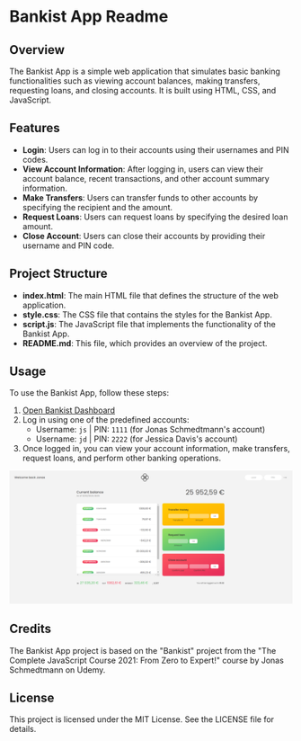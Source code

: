 # Bankist App Readme

## Overview

The Bankist App is a simple web application that simulates basic banking functionalities such as viewing account balances, making transfers, requesting loans, and closing accounts. It is built using HTML, CSS, and JavaScript.

## Features

- **Login**: Users can log in to their accounts using their usernames and PIN codes.
- **View Account Information**: After logging in, users can view their account balance, recent transactions, and other account summary information.
- **Make Transfers**: Users can transfer funds to other accounts by specifying the recipient and the amount.
- **Request Loans**: Users can request loans by specifying the desired loan amount.
- **Close Account**: Users can close their accounts by providing their username and PIN code.

## Project Structure

- **index.html**: The main HTML file that defines the structure of the web application.
- **style.css**: The CSS file that contains the styles for the Bankist App.
- **script.js**: The JavaScript file that implements the functionality of the Bankist App.
- **README.md**: This file, which provides an overview of the project.

## Usage

To use the Bankist App, follow these steps:

1. [Open Bankist Dashboard](https://ginjak.github.io/Bankist/)
2. Log in using one of the predefined accounts:
   - Username: `js` | PIN: `1111` (for Jonas Schmedtmann's account)
   - Username: `jd` | PIN: `2222` (for Jessica Davis's account)
3. Once logged in, you can view your account information, make transfers, request loans, and perform other banking operations.

![](./assets/images/printscreen.png)

## Credits

The Bankist App project is based on the "Bankist" project from the "The Complete JavaScript Course 2021: From Zero to Expert!" course by Jonas Schmedtmann on Udemy.

## License

This project is licensed under the MIT License. See the LICENSE file for details.
